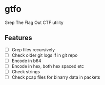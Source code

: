 # gtfo
Grep The Flag Out CTF utility

## Features

- [ ] Grep files recursively
- [ ] Check older git logs if in git repo
- [ ] Encode in b64
- [ ] Encode in hex, both hex spaced etc
- [ ] Check strings
- [ ] Check pcap files for binarry data in packets

